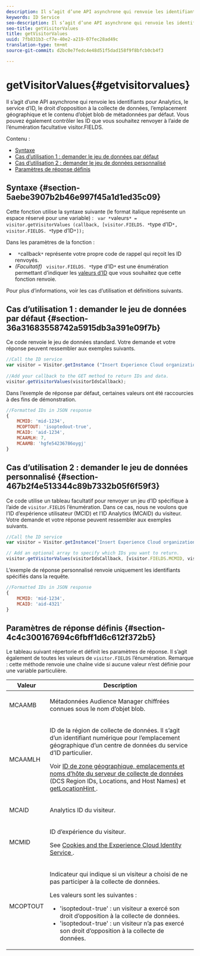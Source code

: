 ```yaml
---
description: Il s’agit d’une API asynchrone qui renvoie les identifiants pour Analytics, le service d’ID, le droit d’opposition à la collecte de données, l’emplacement géographique et le contenu d’objet blob de métadonnées par défaut. Vous pouvez également contrôler les ID que vous souhaitez renvoyer à l’aide de l’énumération facultative visitor.FIELDS.
keywords: ID Service
seo-description: Il s’agit d’une API asynchrone qui renvoie les identifiants pour Analytics, le service d’ID, le droit d’opposition à la collecte de données, l’emplacement géographique et le contenu d’objet blob de métadonnées par défaut. Vous pouvez également contrôler les ID que vous souhaitez renvoyer à l’aide de l’énumération facultative visitor.FIELDS.
seo-title: getVisitorValues
title: getVisitorValues
uuid: 7fb831b3-cf7e-40e2-a219-07fec28ad49c
translation-type: tm+mt
source-git-commit: d2bc0e7fedc4e48d51f5dad158f9f8bfcb0cb4f3

---
```



# getVisitorValues{#getvisitorvalues}

Il s’agit d’une API asynchrone qui renvoie les identifiants pour Analytics, le service d’ID, le droit d’opposition à la collecte de données, l’emplacement géographique et le contenu d’objet blob de métadonnées par défaut. Vous pouvez également contrôler les ID que vous souhaitez renvoyer à l’aide de l’énumération facultative visitor.FIELDS.

Contenu :

<ul class="simplelist"> 
 <li> <a href="../../library/get-set/getvisitorvalues.md#section-5aebe3907b2b46e997f45a1d1ed35c09" format="dita" scope="local"> Syntaxe </a> </li> 
 <li> <a href="../../library/get-set/getvisitorvalues.md#section-36a31683558742a5915db3a391e09f7b" format="dita" scope="local"> Cas d’utilisation 1 : demander le jeu de données par défaut </a> </li> 
 <li> <a href="../../library/get-set/getvisitorvalues.md#section-467b2f4e513344c89b7332b05f6f59f3" format="dita" scope="local"> Cas d’utilisation 2 : demander le jeu de données personnalisé </a> </li> 
 <li> <a href="../../library/get-set/getvisitorvalues.md#section-4c4c300167694c6fbff1d6c612f372b5" format="dita" scope="local"> Paramètres de réponse définis </a> </li> 
</ul>

## Syntaxe {#section-5aebe3907b2b46e997f45a1d1ed35c09}

Cette fonction utilise la syntaxe suivante (le format italique représente un espace réservé pour une variable) : ` var *`valeurs`* = visitor.getVisitorValues (callback, [visitor.FIELDS. *`type d’ID`*, visitor.FIELDS. *`type d’ID`*]);`

Dans les paramètres de la fonction :

* ` *`callback`*` représente votre propre code de rappel qui reçoit les ID renvoyés.
* *(Facultatif)* ` visitor.FIELDS. *`type d’ID`*` est une énumération permettant d’indiquer les [valeurs d’ID](../../library/get-set/getvisitorvalues.md#section-4c4c300167694c6fbff1d6c612f372b5) que vous souhaitez que cette fonction renvoie.

Pour plus d’informations, voir les cas d’utilisation et définitions suivants.

## Cas d’utilisation 1 : demander le jeu de données par défaut {#section-36a31683558742a5915db3a391e09f7b}

Ce code renvoie le jeu de données standard. Votre demande et votre réponse peuvent ressembler aux exemples suivants.

```js
//Call the ID service 
var visitor = Visitor.getInstance ("Insert Experience Cloud organization ID here",{...}); 
   
//Add your callback to the GET method to return IDs and data. 
visitor.getVisitorValues(visitorIdsCallback);
```

Dans l’exemple de réponse par défaut, certaines valeurs ont été raccourcies à des fins de démonstration.

```js
//Formatted IDs in JSON response 
{ 
    MCMID: 'mid-1234', 
    MCOPTOUT: 'isoptedout-true', 
    MCAID: 'aid-1234', 
    MCAAMLH: 7, 
    MCAAMB: 'hgfe54236786oygj' 
}
```

## Cas d’utilisation 2 : demander le jeu de données personnalisé {#section-467b2f4e513344c89b7332b05f6f59f3}

Ce code utilise un tableau facultatif pour renvoyer un jeu d’ID spécifique à l’aide de `visitor.FIELDS` l’énumération. Dans ce cas, nous ne voulons que l’ID d’expérience utilisateur (MCID) et l’ID Analytics (MCAID) du visiteur. Votre demande et votre réponse peuvent ressembler aux exemples suivants.

```js
//Call the ID service 
var visitor = Visitor.getInstance("Insert Experience Cloud organization ID here", { ... });

// Add an optional array to specify which IDs you want to return. 
visitor.getVisitorValues(visitorIdsCallback, [visitor.FIELDS.MCMID, visitor.FIELDS.MCAID]);
```

L’exemple de réponse personnalisé renvoie uniquement les identifiants spécifiés dans la requête.

```js
//Formatted IDs in JSON response 
{ 
    MCMID: 'mid-1234', 
    MCAID: 'aid-4321' 
}
```

## Paramètres de réponse définis {#section-4c4c300167694c6fbff1d6c612f372b5}

Le tableau suivant répertorie et définit les paramètres de réponse. Il s’agit également de toutes les valeurs de `visitor.FIELDS` l’énumération. Remarque : cette méthode renvoie une chaîne vide si aucune valeur n’est définie pour une variable particulière.

<table id="table_32D0FEEA76CE4F298EED4B8F5C644232"> 
 <thead> 
  <tr> 
   <th colname="col1" class="entry"> Valeur </th> 
   <th colname="col2" class="entry"> Description </th> 
  </tr> 
 </thead>
 <tbody> 
  <tr> 
   <td colname="col1"> <p> <span class="codeph"> MCAAMB </span> </p> </td> 
   <td colname="col2"> <p>Métadonnées <span class="keyword">Audience Manager</span> chiffrées connues sous le nom d’objet blob. </p> </td> 
  </tr> 
  <tr> 
   <td colname="col1"> <p> <span class="codeph"> MCAAMLH </span> </p> </td> 
   <td colname="col2"> <p>ID de la région de collecte de données. Il s’agit d’un identifiant numérique pour l’emplacement géographique d’un centre de données du service d’ID particulier. </p> <p>Voir <a href="https://docs.adobe.com/content/help/en/audience-manager/user-guide/api-and-sdk-code/dcs/dcs-api-reference/dcs-regions.html" format="https" scope="external"> ID de zone géographique, emplacements et noms d’hôte du serveur de collecte de données </a> (DCS Region IDs, Locations, and Host Names) et <a href="../../library/get-set/getlocationhint.md#reference-a761030ff06c4439946bb56febf42d4c" format="dita" scope="local"> getLocationHint </a>. </p> </td> 
  </tr> 
  <tr> 
   <td colname="col1"> <p> <span class="codeph"> MCAID </span> </p> </td> 
   <td colname="col2"> <p><span class="keyword">Analytics</span> ID du visiteur. </p> </td> 
  </tr> 
  <tr> 
   <td colname="col1"> <p> <span class="codeph"> MCMID </span> </p> </td> 
   <td colname="col2"> <p>ID d’expérience du visiteur. </p> <p>See <a href="../../introduction/cookies.md" format="dita" scope="local"> Cookies and the Experience Cloud Identity Service </a>. </p> </td> 
  </tr> 
  <tr> 
   <td colname="col1"> <p> <span class="codeph"> MCOPTOUT </span> </p> </td> 
   <td colname="col2"> <p>Indicateur qui indique si un visiteur a choisi de ne pas participer à la collecte de données. </p> <p>Les valeurs sont les suivantes : </p> <p> 
     <ul id="ul_E82431DE12B449F8822499364B363798"> 
      <li id="li_2BAB7C15A38A408E8FC4B85E70B66E46"> <span class="codeph"> 'isoptedout-true'</span> : un visiteur a exercé son droit d’opposition à la collecte de données. </li> 
      <li id="li_BB80AE4CEBC44166BC04428B212FEF51"> <span class="codeph"> 'isoptedout-true'</span> : un visiteur n’a pas exercé son droit d’opposition à la collecte de données. </li> 
     </ul> </p> </td> 
  </tr> 
 </tbody> 
</table>

